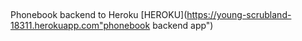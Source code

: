 ##
Phonebook backend to Heroku
[HEROKU](https://young-scrubland-18311.herokuapp.com"phonebook backend app")
